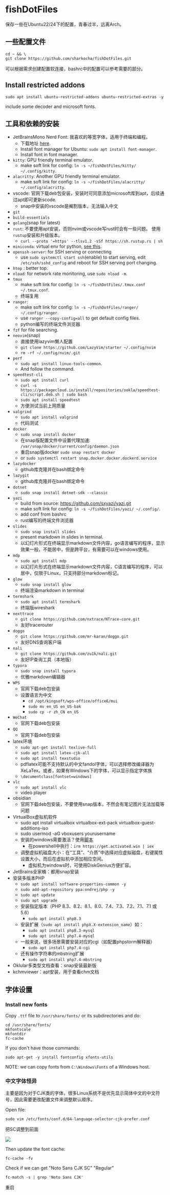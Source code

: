 # fishDotFiles

保存一些在Ubuntu22/24下的配置，青春过半，远离Arch。

## 一些配置文件

```
cd ~ && \
git clone https://github.com/sharkocha/fishDotFiles.git
```

可以根据需求创建配置软连接，bashrc中的配置可以参考需要的部分。

## Install restricted addons

```
sudo apt install ubuntu-restricted-addons ubuntu-restricted-extras -y
```

include some decoder and microsoft fonts.

## 工具和依赖的安装

- JetBrainsMono Nerd Font: 我喜欢的等宽字体，适用于终端和编程。
    - 下载地址 [here](https://www.nerdfonts.com/font-downloads).
    - Install font manager for Ubuntu: `sudo apt install font-manager`.
    - Install font in font manager.
- `kitty`: GPU friendly terminal emulator.
    - make soft link for config: `ln -s ~/fishDotFiles/kitty/ ~/.config/kitty`.
- `alacritty`: Another GPU friendly terminal emulator.
    - make soft link for config: `ln -s ~/fishDotFiles/alacritty/ ~/.config/alacritty`.
- vscode: 官网下载deb包安装，安装时可同意添加microsoft库到apt，后续通过apt即可更新scode.
    - snap中安装的vscode是阉割版本，无法输入中文
- `git`
- `build-essentials`
- `golang`(snap for latest)
- `rust`: 不要使用apt安装，否则nvim或vscode写rust时会有一些问题。 使用`rustup`安装和升级版本。
    - `curl --proto '=https' --tlsv1.2 -sSf https://sh.rustup.rs | sh`
- `miniconda`: virtual env for python, [see this](https://docs.conda.io/projects/miniconda/en/latest/miniconda-install.html).
- `openssh-server`: for SSH serving or connecting
    - use `sudo systemctl start ssh`(enable) to start serving, edit `/etc/ssh/sshd_config` and reboot for SSH serving port changing.
- `htop` : better top.
- `nload`: for network rate monitoring, use `sudo nload -m`.
- `tmux`
    - make soft link for config: `ln -s ~/fishDotFiles/.tmux.conf ~/.tmux.conf`.
    - 终端复用
- `ranger`:
    - make soft link for config: `ln -s ~/fishDotFiles/ranger/ ~/.config/ranger`.
    - use `ranger --copy-config=all` to get default config files.
    - python编写的终端文件浏览器
- `fzf` for file searching.
- `neovim`(snap)
    - 直接使用lazyvim懒人配置
    - `git clone https://github.com/LazyVim/starter ~/.config/nvim`
    - `rm -rf ~/.config/nvim/.git`
- `perf`
    - `sudo apt install linux-tools-common`.
    - And follow the command.
- `speedtest-cli`
    - `sudo apt install curl`
    - `curl -s https://packagecloud.io/install/repositories/ookla/speedtest-cli/script.deb.sh | sudo bash`
    - `sudo apt install speedtest`
    - 方便测试当前上网质量
- `valgrind`
    - `sudo apt install valgrind`
    - 代码测试
- `docker`
    - `sudo snap install docker`
    - 在snap版配置文件中设置代理加速: `/var/snap/docker/current/config/daemon.json`
    - 重启snap版docker `sudo snap restart docker`
    - or `sudo systemctl restart snap.docker.docker.dockerd.service`
- `lazydocker`
    - github库克隆并在bash绑定命令
- `lazygit`
    - github库克隆并在bash绑定命令
- `dotnet`
    - `sudo snap install dotnet-sdk --classic`
- `yazi`
    - build from source: https://github.com/sxyazi/yazi.git
    - make soft link for config: `ln -s ~/fishDotFiles/yazi/ ~/.config/`.
    - add conf from bashrc
    - rust编写的终端文件浏览器
- `slides`
    - `sudo snap install slides`
    - present markdown in slides in terminal.
    - 以幻灯片形式在终端显示markdown文件内容，go语言编写的程序，显示效果一般，不能居中，但是跨平台，有需要可以在windows使用。
- `mdp`
    - `sudo apt install mdp`
    - 以幻灯片形式在终端显示markdown文件内容，C语言编写的程序，可以居中，仅限于Linux，只支持部分markdown标记。
- `glow`
    - `sudo snap install glow`
    - 终端渲染markdown in terminal
- `termshark`
    - `sudo apt install termshark`
    - 终端版wireshark
- `nexttrace`
    - `git clone https://github.com/nxtrace/NTrace-core.git`
    - 友好tracerouter
- `doggo`
    - `git clone https://github.com/mr-karan/doggo.git`
    - 友好DNS查询客户端
- `nali`
    - `git clone https://github.com/zu1k/nali.git`
    - 友好IP查询工具（本地版）
- `typora`
    - `sudo snap install typora`
    - 优雅markdown编辑器
- `WPS`
    - 官网下载deb包安装
    - 设置语言为中文
        - `cd /opt/kingsoft/wps-office/office6/mui`
        - `sudo mv en_US en_US-bak`
        - `sudo cp -r zh_CN en_US`
- `WeChat`
    - 官网下载deb包安装
- `QQ`
    - 官网下载deb包安装
- latex环境
    - `sudo apt-get install texlive-full`
    - `sudo apt install latex-cjk-all`
    - `sudo apt install texstudio`
    - pdflatex可能不支持默认的中文fandol字体，可以选择修改编译器为XeLaTex。或者，如果有Windows下的字体，可以显示指定字体族
    - `\documentclass[fontset=windows]`
- `vlc`
    - `sudo apt install vlc`
    - video player
- obsidian
    - 官网下载deb包安装，不要使用snap版本，不然会有笔记图片无法加载等问题
- VirtualBox虚拟机软件
    - sudo apt install virtualbox virtualbox-ext-pack virtualbox-guest-additions-iso
    - sudo usermod -aG vboxusers yourusername
    - 安装的windows需要激活？使用[脚本](https://github.com/massgravel/Microsoft-Activation-Scripts)
        - 在powershell中执行：`irm https://get.activated.win | iex`
    - 调整虚拟机磁盘大小：在“工具”、“介质”中选择对应虚拟磁盘，右键属性设置大小，而后在虚拟机中添加相应空间。
        - 虚拟机为windows时，可使用DiskGenius方便扩容。
- JetBrains全家桶：都用snap安装
- 安装多版本PHP
    - `sudo apt install software-properties-common -y`
    - `sudo add-apt-repository ppa:ondrej/php -y`
    - `sudo apt update`
    - `sudo apt upgrade`
    - 安装指定版本（PHP 8.3、8.2、8.1、8.0、7.4、7.3、7.2、7.1、7.1 或 5.6）
        - `sudo apt install php8.3`
    - 安装扩展（`sudo apt install phpX.X-extension_name`）如：
        - `sudo apt install php8.3-mysql`
        - `sudo apt install php7.4-mysql`
    - 一般来说，很多场景需要安装对应的cgi（如配置phpstorm解释器）
        - `sudo apt install php7.4-cgi`
    - 还有操作字符串的mbstring扩展
        - `sudo apt install php7.4-mbstring`
- Oklular多类型文档查看：snap安装最新版
- kchmviewer：apt安装，用于查看chm文档

## 字体设置

### Install new fonts

Copy `.ttf` file to `/usr/share/fonts/` or its subdirectories and do:

```
cd /usr/share/fonts/
mkfontscale
mkfontdir
fc-cache
```

If you don't have those commands:

```
sudo apt-get -y install fontconfig xfonts-utils
```

NOTE: we can copy fonts from `C:\Windows\Fonts` of a Windows host.

### 中文字体怪异

主要是因为对于CJK类的字体，很多Linux系统不是优先显示简体中文的中文符号，因此需要更改配置文件来调整默认顺序。

Open file:

```
sudo vim /etc/fonts/conf.d/64-language-selector-cjk-prefer.conf
```

把SC调整到前面

![](./Imgs/cjd_font.png)

Then update the font cache:

```
fc-cache -fv
```

Check if we can get "Noto Sans CJK SC" "Regular"

```
fc-match -s | grep 'Noto Sans CJK'
```

重启

